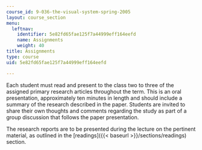 ```yaml
---
course_id: 9-036-the-visual-system-spring-2005
layout: course_section
menu:
  leftnav:
    identifier: 5e82fd65fae125f7a44999eff164eefd
    name: Assignments
    weight: 40
title: Assignments
type: course
uid: 5e82fd65fae125f7a44999eff164eefd

---
```


Each student must read and present to the class two to three of the assigned primary research articles throughout the term. This is an oral presentation, approximately ten minutes in length and should include a summary of the research described in the paper. Students are invited to share their own thoughts and comments regarding the study as part of a group discussion that follows the paper presentation. 

The research reports are to be presented during the lecture on the pertinent material, as outlined in the [readings]({{< baseurl >}}/sections/readings) section.